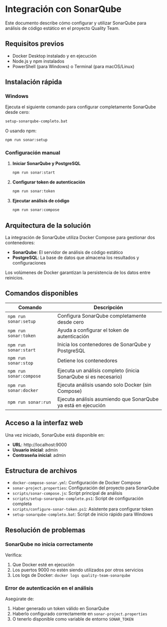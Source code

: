 # Integración con SonarQube

Este documento describe cómo configurar y utilizar SonarQube para análisis de código estático en el proyecto Quality Team.

## Requisitos previos

- Docker Desktop instalado y en ejecución
- Node.js y npm instalados
- PowerShell (para Windows) o Terminal (para macOS/Linux)

## Instalación rápida

### Windows

Ejecuta el siguiente comando para configurar completamente SonarQube desde cero:

```bash
setup-sonarqube-completo.bat
```

O usando npm:

```bash
npm run sonar:setup
```

### Configuración manual

1. **Iniciar SonarQube y PostgreSQL**

   ```bash
   npm run sonar:start
   ```

2. **Configurar token de autenticación**

   ```bash
   npm run sonar:token
   ```

3. **Ejecutar análisis de código**

   ```bash
   npm run sonar:compose
   ```

## Arquitectura de la solución

La integración de SonarQube utiliza Docker Compose para gestionar dos contenedores:

- **SonarQube**: El servidor de análisis de código estático
- **PostgreSQL**: La base de datos que almacena los resultados y configuraciones

Los volúmenes de Docker garantizan la persistencia de los datos entre reinicios.

## Comandos disponibles

| Comando | Descripción |
|---------|-------------|
| `npm run sonar:setup` | Configura SonarQube completamente desde cero |
| `npm run sonar:token` | Ayuda a configurar el token de autenticación |
| `npm run sonar:start` | Inicia los contenedores de SonarQube y PostgreSQL |
| `npm run sonar:stop` | Detiene los contenedores |
| `npm run sonar:compose` | Ejecuta un análisis completo (inicia SonarQube si es necesario) |
| `npm run sonar:docker` | Ejecuta análisis usando solo Docker (sin Compose) |
| `npm run sonar:run` | Ejecuta análisis asumiendo que SonarQube ya está en ejecución |

## Acceso a la interfaz web

Una vez iniciado, SonarQube está disponible en:
- **URL**: http://localhost:9000
- **Usuario inicial**: admin
- **Contraseña inicial**: admin

## Estructura de archivos

- `docker-compose-sonar.yml`: Configuración de Docker Compose
- `sonar-project.properties`: Configuración del proyecto para SonarQube
- `scripts/sonar-compose.js`: Script principal de análisis
- `scripts/setup-sonarqube-complete.ps1`: Script de configuración completa
- `scripts/configure-sonar-token.ps1`: Asistente para configurar token
- `setup-sonarqube-completo.bat`: Script de inicio rápido para Windows

## Resolución de problemas

### SonarQube no inicia correctamente

Verifica:
1. Que Docker esté en ejecución
2. Los puertos 9000 no estén siendo utilizados por otros servicios
3. Los logs de Docker: `docker logs quality-team-sonarqube`

### Error de autenticación en el análisis

Asegúrate de:
1. Haber generado un token válido en SonarQube
2. Haberlo configurado correctamente en `sonar-project.properties`
3. O tenerlo disponible como variable de entorno `SONAR_TOKEN`
